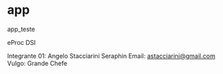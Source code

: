# app
app_teste

eProc
DSI


Integrante 01: Angelo Stacciarini Seraphin
Email: astacciarini@gmail.com
Vulgo: Grande Chefe
